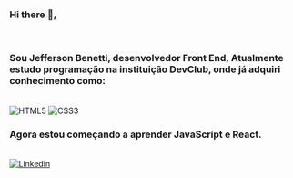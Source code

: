 ### Hi there :star2:,
<br>

### Sou Jefferson Benetti, desenvolvedor Front End, Atualmente estudo programação na instituição DevClub, onde já adquiri conhecimento como:
<br>

<img src="https://img.shields.io/badge/HTML5-E34F26?style=for-the-badge&logo=html5&logoColor=white" alt="HTML5">
<img src="https://img.shields.io/badge/CSS3-1572B6?style=for-the-badge&logo=css3&logoColor=white" alt="CSS3">


### Agora estou começando a aprender JavaScript e React.
<br>

<a href="https://www.linkedin.com/in/jeffersonbenetti/">
  <img src="https://img.shields.io/badge/LinkedIn-0077B5?style=for-the-badge&logo=linkedin&logoColor=white" alt="Linkedin">
</a>




<!--
**jeffersonxbenetti/jeffersonxbenetti** is a ✨ _special_ ✨ repository because its `README.md` (this file) appears on your GitHub profile.

Here are some ideas to get you started:

- 🔭 I’m currently working on ...
- 🌱 I’m currently learning ...
- 👯 I’m looking to collaborate on ...
- 🤔 I’m looking for help with ...
- 💬 Ask me about ...
- 📫 How to reach me: ...
- 😄 Pronouns: ...
- ⚡ Fun fact: ...
-->
